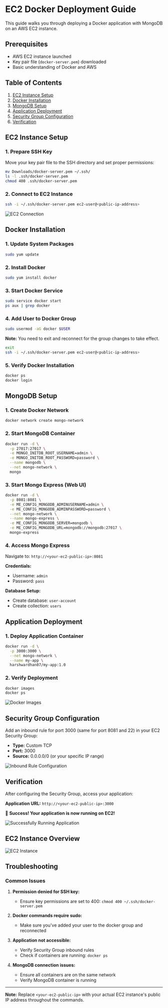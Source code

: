 # EC2 Docker Deployment Guide

This guide walks you through deploying a Docker application with MongoDB on an AWS EC2 instance.

## Prerequisites

- AWS EC2 instance launched
- Key pair file (`docker-server.pem`) downloaded
- Basic understanding of Docker and AWS

## Table of Contents

1. [EC2 Instance Setup](#ec2-instance-setup)
2. [Docker Installation](#docker-installation)
3. [MongoDB Setup](#mongodb-setup)
4. [Application Deployment](#application-deployment)
5. [Security Group Configuration](#security-group-configuration)
6. [Verification](#verification)

## EC2 Instance Setup

### 1. Prepare SSH Key

Move your key pair file to the SSH directory and set proper permissions:

```bash
mv Downloads/docker-server.pem ~/.ssh/
ls -l .ssh/docker-server.pem
chmod 400 .ssh/docker-server.pem
```

### 2. Connect to EC2 Instance

```bash
ssh -i ~/.ssh/docker-server.pem ec2-user@<public-ip-address>
```

![EC2 Connection](assets/Connected.png)

## Docker Installation

### 1. Update System Packages

```bash
sudo yum update
```

### 2. Install Docker

```bash
sudo yum install docker
```

### 3. Start Docker Service

```bash
sudo service docker start
ps aux | grep docker
```

### 4. Add User to Docker Group

```bash
sudo usermod -aG docker $USER
```

**Note:** You need to exit and reconnect for the group changes to take effect.

```bash
exit
ssh -i ~/.ssh/docker-server.pem ec2-user@<public-ip-address>
```

### 5. Verify Docker Installation

```bash
docker ps
docker login
```

## MongoDB Setup

### 1. Create Docker Network

```bash
docker network create mongo-network
```

### 2. Start MongoDB Container

```bash
docker run -d \
  -p 27017:27017 \
  -e MONGO_INITDB_ROOT_USERNAME=admin \
  -e MONGO_INITDB_ROOT_PASSWORD=password \
  --name mongodb \
  --net mongo-network \
  mongo
```

### 3. Start Mongo Express (Web UI)

```bash
docker run -d \
  -p 8081:8081 \
  -e ME_CONFIG_MONGODB_ADMINUSERNAME=admin \
  -e ME_CONFIG_MONGODB_ADMINPASSWORD=password \
  --net mongo-network \
  --name mongo-express \
  -e ME_CONFIG_MONGODB_SERVER=mongodb \
  -e ME_CONFIG_MONGODB_URL=mongodb://mongodb:27017 \
  mongo-express
```

### 4. Access Mongo Express

Navigate to: `http://<your-ec2-public-ip>:8081`

**Credentials:**
- Username: `admin`
- Password: `pass`

**Database Setup:**
- Create database: `user-account`
- Create collection: `users`

## Application Deployment

### 1. Deploy Application Container

```bash
docker run -d \
  -p 3000:3000 \
  --net mongo-network \
  --name my-app \
  harshwardhan07/my-app:1.0
```

### 2. Verify Deployment

```bash
docker images
docker ps
```

![Docker Images](assets/Docker-Image.png)

## Security Group Configuration

Add an inbound rule for port 3000 (same for port 8081 and 22) in your EC2 Security Group:

- **Type:** Custom TCP
- **Port:** 3000
- **Source:** 0.0.0.0/0 (or your specific IP range)

![Inbound Rule Configuration](assets/InboundRule.png)

## Verification

After configuring the Security Group, access your application:

**Application URL:** `http://<your-ec2-public-ip>:3000`

🎉 **Success! Your application is now running on EC2!**

![Successfully Running Application](assets/Successfully-Running-EC2.png)

## EC2 Instance Overview

![EC2 Instance](assets/EC-2.png)

## Troubleshooting

### Common Issues

1. **Permission denied for SSH key:**
   - Ensure key permissions are set to 400: `chmod 400 ~/.ssh/docker-server.pem`

2. **Docker commands require sudo:**
   - Make sure you've added your user to the docker group and reconnected

3. **Application not accessible:**
   - Verify Security Group inbound rules
   - Check if containers are running: `docker ps`

4. **MongoDB connection issues:**
   - Ensure all containers are on the same network
   - Verify MongoDB container is running

---

**Note:** Replace `<your-ec2-public-ip>` with your actual EC2 instance's public IP address throughout the commands.